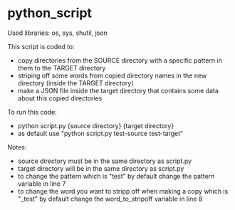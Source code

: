 # python_script

Used libraries: os, sys, shutil, json

This script is coded to:
- copy directories from the SOURCE directory with a specific pattern in them to the TARGET directory 
- striping off some words from copied directory names in the new directory (inside the TARGET directory)
- make a JSON file inside the target directory that contains some data about this copied directories

To run this code:
- python script.py {source directory} {target directory}
- as default use "python script.py test-source test-target"

Notes:
- source directory must be in the same directory as script.py
- target directory will be in the same directory as script.py
- to change the pattern which is "test" by default change the pattern variable in line 7
- to change the word you want to stripp off when making a copy which is "_test" by default 
     change the word_to_stripoff variable in line 8
